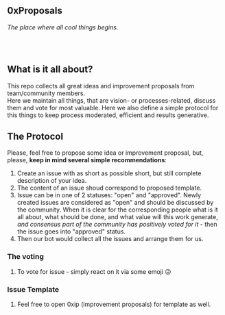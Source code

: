 <br/>
<br/>

## 0xProposals 

_The place where all cool things begins._

<br/>
<br/>

## What is it all about?
This repo collects all great ideas and improvement proposals from team/community members. <br/>
Here we maintain all things, that are vision- or processes-related, discuss them and vote for most valuable.
Here we also define a simple protocol for this things to keep process moderated, efficient and results generative.

## The Protocol
Please, feel free to propose some idea or improvement proposal, but, please, **keep in mind several simple recommendations**:

1. Create an issue with as short as possible short, but still complete description of your idea.
1. The content of an issue shoud correspond to proposed template.
1. Issue can be in one of 2 statuses: "open" and "approved". Newly created issues are considered as "open" and should be discussed by the community. When it is clear for the corresponding people what is it all about, what should be done, and what value will this work generate, _and consensus part of the community has positively voted for it_ - then the issue goes into "approved" status.
1. Then our bot would collect all the issues and arrange them for us.

### The voting
1. To vote for issue - simply react on it via some emoji :stuck_out_tongue_winking_eye:

### Issue Template
1. Feel free to open 0xip (improvement proposals) for template as well. 
